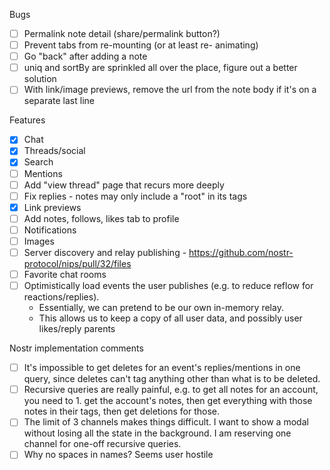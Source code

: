 Bugs

- [ ] Permalink note detail (share/permalink button?)
- [ ] Prevent tabs from re-mounting (or at least re- animating)
- [ ] Go "back" after adding a note
- [ ] uniq and sortBy are sprinkled all over the place, figure out a better solution
- [ ] With link/image previews, remove the url from the note body if it's on a separate last line

Features

- [x] Chat
- [x] Threads/social
- [x] Search
- [ ] Mentions
- [ ] Add "view thread" page that recurs more deeply
- [ ] Fix replies - notes may only include a "root" in its tags
- [x] Link previews
- [ ] Add notes, follows, likes tab to profile
- [ ] Notifications
- [ ] Images
- [ ] Server discovery and relay publishing - https://github.com/nostr-protocol/nips/pull/32/files
- [ ] Favorite chat rooms
- [ ] Optimistically load events the user publishes (e.g. to reduce reflow for reactions/replies).
  - Essentially, we can pretend to be our own in-memory relay.
  - This allows us to keep a copy of all user data, and possibly user likes/reply parents

Nostr implementation comments

- [ ] It's impossible to get deletes for an event's replies/mentions in one query, since deletes can't tag anything other than what is to be deleted.
- [ ] Recursive queries are really painful, e.g. to get all notes for an account, you need to 1. get the account's notes, then get everything with those notes in their tags, then get deletions for those.
- [ ] The limit of 3 channels makes things difficult. I want to show a modal without losing all the state in the background. I am reserving one channel for one-off recursive queries.
- [ ] Why no spaces in names? Seems user hostile
